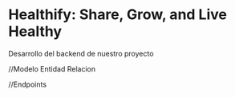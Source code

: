 # Healthify: Share, Grow, and Live Healthy
Desarrollo del backend de nuestro proyecto

//Modelo Entidad Relacion


//Endpoints
